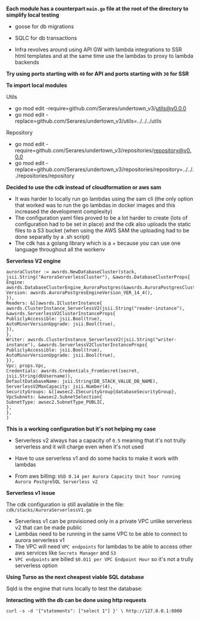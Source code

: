 **Each module has a counterpart `main.go` file at the root of the directory to simplify local testing**

- goose for db migrations
- SQLC for db transactions

- Infra revolves around using API GW with lambda integrations to SSR html templates and at the same time use the lambdas to proxy to lambda backends

**Try using ports starting with `40` for API and ports starting with `30` for SSR**

**To import local modules**

Utils

- go mod edit -require=github.com/Serares/undertown_v3/utils@v0.0.0
- go mod edit -replace=github.com/Serares/undertown_v3/utils=../../../utils

Repository

- go mod edit -require=github.com/Serares/undertown_v3/repositories/repository@v0.0.0
- go mod edit -replace=github.com/Serares/undertown_v3/repositories/repository=../../../repositories/repository

**Decided to use the cdk instead of cloudformation or aws sam**

- It was harder to locally run go lambdas using the sam cli (the only option that worked was to run the go lambdas in docker images and this increased the development complexity)
- The configuration yaml files proved to be a lot harder to create (lots of configuration had to be set in place) and the cdk also uploads the static files to a S3 bucket (when using the AWS SAM the uploading had to be done separatly by a .sh script)
- The cdk has a golang library which is a + because you can use one language throughout all the workenv

**Serverless V2 engine**

```
auroraCluster := awsrds.NewDatabaseCluster(stack, jsii.String("AuroraServerlessCluster"), &awsrds.DatabaseClusterProps{
Engine: awsrds.DatabaseClusterEngine_AuroraPostgres(&awsrds.AuroraPostgresClusterEngineProps{
Version: awsrds.AuroraPostgresEngineVersion_VER_14_4(),
}),
Readers: &[]awsrds.IClusterInstance{
awsrds.ClusterInstance_ServerlessV2(jsii.String("reader-instance"), &awsrds.ServerlessV2ClusterInstanceProps{
PubliclyAccessible: jsii.Bool(true),
AutoMinorVersionUpgrade: jsii.Bool(true),
}),
},
Writer: awsrds.ClusterInstance_ServerlessV2(jsii.String("writer-instance"), &awsrds.ServerlessV2ClusterInstanceProps{
PubliclyAccessible: jsii.Bool(true),
AutoMinorVersionUpgrade: jsii.Bool(true),
}),
Vpc: props.Vpc,
Credentials: awsrds.Credentials_FromSecret(secret, jsii.String(dbUsername)),
DefaultDatabaseName: jsii.String(DB_STACK_VALUE_DB_NAME),
ServerlessV2MaxCapacity: jsii.Number(4),
SecurityGroups: &[]awsec2.ISecurityGroup{databaseSecurityGroup},
VpcSubnets: &awsec2.SubnetSelection{
SubnetType: awsec2.SubnetType_PUBLIC,
},
},
)
```

**This is a working configuration but it's not helping my case**

- Serverless v2 always has a capacity of `0.5` meaning that it's not trully serverless and it will charge even when it's not used

- Have to use serverless v1 and do some hacks to make it work with lambdas

- From aws billing: `USD 0.14 per Aurora Capacity Unit hour running Aurora PostgreSQL Serverless v2`

**Serverless v1 issue**

The cdk configuration is still available in the file:
`cdk/stacks/AuroraServerlessV1.go`

- Serverless v1 can be provisioned only in a private VPC unlike serverless v2 that can be made public
- Lambdas need to be running in the same VPC to be able to connect to aurora serverless v1
- The VPC will need `VPC endpoints` for lambdas to be able to access other aws services like `Secrets Manager` and `S3`
- `VPC endpoints` are billed `$0.011 per VPC Endpoint Hour` so it's not a trully serverless option

**Using Turso as the next cheapest viable SQL database**

Sqld is the engine that runs locally to test the database:

**Interacting with the db can be done using http requests**

`curl -s -d '{"statements": ["select 1"] }' \
        http://127.0.0.1:8000`
